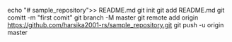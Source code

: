 echo "# sample_repository">> README.md
git init
git add README.md
git comitt -m "first comit"
git branch -M master
git remote add origin https://github.com/harsika2001-rs/sample_repository.git
git push -u origin master
